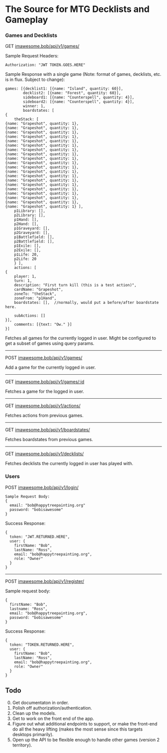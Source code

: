 # The Source for MTG Decklists and Gameplay


### Games and Decklists

GET [imawesome.bob/api/v1/games/](#)

Sample Request Headers:
```
Authorization: "JWT TOKEN.GOES.HERE"
```

Sample Response with a single game (Note: format of games, decklists, etc. is in flux.  Subject to change):
```
games: [{decklist1: [{name: "Island", quantity: 60}],
		decklist2: [{name: "Forest", quantity: 60}],
		sideboard1: [{name: "Counterspell", quantity: 4}],
		sideboard2: [{name: "Counterspell", quantity: 4}],
		winner: 1,
		boardstates: [
{
	theStack: [
{name: "Grapeshot", quantity: 1},
{name: "Grapeshot", quantity: 1},
{name: "Grapeshot", quantity: 1},
{name: "Grapeshot", quantity: 1},
{name: "Grapeshot", quantity: 1},
{name: "Grapeshot", quantity: 1},
{name: "Grapeshot", quantity: 1},
{name: "Grapeshot", quantity: 1},
{name: "Grapeshot", quantity: 1},
{name: "Grapeshot", quantity: 1},
{name: "Grapeshot", quantity: 1},
{name: "Grapeshot", quantity: 1},
{name: "Grapeshot", quantity: 1},
{name: "Grapeshot", quantity: 1},
{name: "Grapeshot", quantity: 1},
{name: "Grapeshot", quantity: 1},
{name: "Grapeshot", quantity: 1},
{name: "Grapeshot", quantity: 1},
{name: "Grapeshot", quantity: 1},
{name: "Grapeshot", quantity: 1} ],
	p1Library: [],
	p2Library: [],
	p1Hand: [],
	p2Hand: [],
	p1Graveyard: [],
	p2Graveyard: [],
	p1Battlefield: [],
	p2Battlefield: [],
	p1Exile: [],
	p2Exile: [],
	p1Life: 20,
	p2Life: 20 
	} ],
	actions: [
{
	player: 1,
	turn: 1,
	description: "First turn kill (this is a test action)",
	cardName: "Grapeshot",
	zoneTo: "theStack",
	zoneFrom: "p1Hand",
	boardstates: [],  //normally, would put a before/after boardstate here.

	subActions: []
}],
	comments: [{text: "Ow." }]
}]
```

Fetches all games for the currently logged in user.  Might be configured to get a subset of games using query params.

<hr>

POST [imawesome.bob/api/v1/games/](#) 

Add a game for the currently logged in user.

<hr>

GET [imawesome.bob/api/v1/games/:id](#) 

Fetches a game for the logged in user.

<hr>

GET [imawesome.bob/api/v1/actions/](#) 

Fetches actions from previous games.

<hr>

GET [imawesome.bob/api/v1/boardstates/](#) 

Fetches boardstates from previous games.

<hr>

GET [imawesome.bob/api/v1/decklists/](#) 

Fetches decklists the currently logged in user has played with.


### Users

POST [imawesome.bob/api/v1/login/](#) 
```
Sample Request Body:
{
  email: "bob@happytreepainting.org"
  password: "bobisawesome"
}
```

Success Response:
```
{
  token: "JWT.RETURNED.HERE",
  user: {
    firstName: "Bob",
    lastName: "Ross",
    email: "bob@happytreepainting.org",
    role: "Owner"
  }
}
```

<hr>

POST [imawesome.bob/api/v1/register/](#) 

Sample request body:
```
{
  firstName: "Bob",
  lastname: "Ross",
  email: "bob@happytreepainting.org",
  password: "bobisawesome"
}
```

Success Response:
```
{
  token: "TOKEN.RETURNED.HERE",
  user: {
    firstName: "Bob",
    lastName: "Ross",
    email: "bob@happytreepainting.org",
    role: "Owner"
  }
}
```
  
## Todo
0. Get documentaton in order.
1. Polish off authorization/authentication.
2. Clean up the models.
3. Get to work on the front end of the app.
4. Figure out what additional endpoints to support, or make the front-end do all the heavy lifting (makes the most sense since this targets desktops primarily).
6. Open up the API to be flexible enough to handle other games (version 2 territory).

